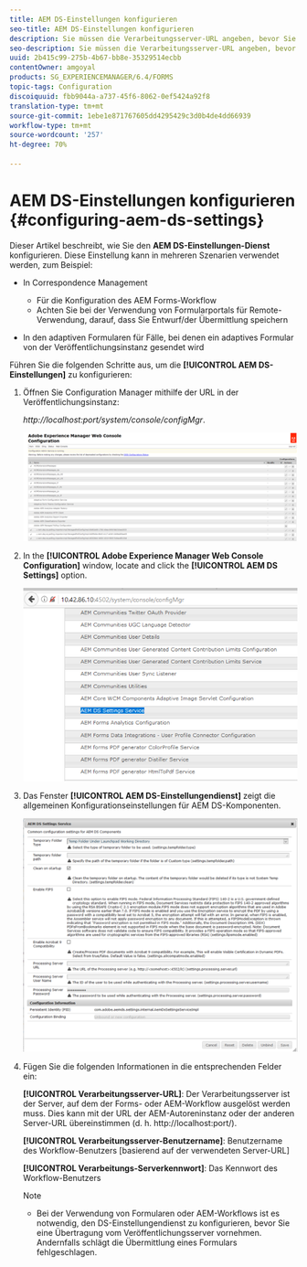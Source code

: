 ```yaml
---
title: AEM DS-Einstellungen konfigurieren
seo-title: AEM DS-Einstellungen konfigurieren
description: Sie müssen die Verarbeitungsserver-URL angeben, bevor Sie ein Formular senden.
seo-description: Sie müssen die Verarbeitungsserver-URL angeben, bevor Sie ein Formular senden.
uuid: 2b415c99-275b-4b67-bb8e-35329514ecbb
contentOwner: amgoyal
products: SG_EXPERIENCEMANAGER/6.4/FORMS
topic-tags: Configuration
discoiquuid: fbb9044a-a737-45f6-8062-0ef5424a92f8
translation-type: tm+mt
source-git-commit: 1ebe1e871767605dd4295429c3d0b4de4dd66939
workflow-type: tm+mt
source-wordcount: '257'
ht-degree: 70%

---
```



# AEM DS-Einstellungen konfigurieren {#configuring-aem-ds-settings}

Dieser Artikel beschreibt, wie Sie den **AEM DS-Einstellungen-Dienst** konfigurieren. Diese Einstellung kann in mehreren Szenarien verwendet werden, zum Beispiel:

* In Correspondence Management

   * Für die Konfiguration des AEM Forms-Workflow
   * Achten Sie bei der Verwendung von Formularportals für Remote-Verwendung, darauf, dass Sie Entwurf/der Übermittlung speichern

* In den adaptiven Formularen für Fälle, bei denen ein adaptives Formular von der Veröffentlichungsinstanz gesendet wird

Führen Sie die folgenden Schritte aus, um die **[!UICONTROL AEM DS-Einstellungen]** zu konfigurieren:

1. Öffnen Sie Configuration Manager mithilfe der URL in der Veröffentlichungsinstanz:

   *http://localhost:port/system/console/configMgr*.

   ![aem_web_configuration_console](assets/aem_web_configuration_console.png)

1. In the **[!UICONTROL Adobe Experience Manager Web Console Configuration]** window, locate and click the **[!UICONTROL AEM DS Settings]** option.

   ![ds_settings](assets/ds_settings.png)

1. Das Fenster **[!UICONTROL AEM DS-Einstellungendienst]** zeigt die allgemeinen Konfigurationseinstellungen für AEM DS-Komponenten.

   ![ds_settings_1](assets/ds_settings_1.png)

1. Fügen Sie die folgenden Informationen in die entsprechenden Felder ein:

   **[!UICONTROL Verarbeitungsserver-URL]**: Der Verarbeitungsserver ist der Server, auf dem der Forms- oder AEM-Workflow ausgelöst werden muss. Dies kann mit der URL der AEM-Autoreninstanz oder der anderen Server-URL übereinstimmen (d. h. http://localhost:port/).

   **[!UICONTROL Verarbeitungsserver-Benutzername]**: Benutzername des Workflow-Benutzers [basierend auf der verwendeten Server-URL]

   **[!UICONTROL Verarbeitungs-Serverkennwort]**: Das Kennwort des Workflow-Benutzers

   >[!NOTE]
   >
   >* Bei der Verwendung von Formularen oder AEM-Workflows ist es notwendig, den DS-Einstellungendienst zu konfigurieren, bevor Sie eine Übertragung vom Veröffentlichungsserver vornehmen. Andernfalls schlägt die Übermittlung eines Formulars fehlgeschlagen.

